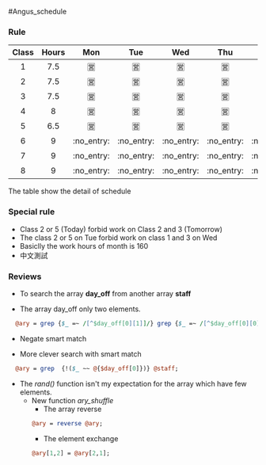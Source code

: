 #Angus\_schedule
### Rule
|Class | Hours | Mon | Tue | Wed | Thu | Fri | Sat |
| :---: | :---: | :---: | :---: | :---: | :---: |:---: | :---: |
| 1 | 7.5 | :u55b6: | :u55b6: | :u55b6: | :u55b6: | :u55b6: | :u7981: |
| 2 | 7.5 | :u55b6: | :u55b6: | :u55b6: | :u55b6: | :u55b6: | :u7981: |
| 3 | 7.5 | :u55b6: | :u55b6: | :u55b6: | :u55b6: | :u55b6: | :u7981: |
| 4 | 8 | :u55b6: | :u55b6: | :u55b6: | :u55b6: | :u55b6: | :u7981: |
| 5 | 6.5 | :u55b6: | :u55b6: | :u55b6: | :u55b6: | :u55b6: | :u7981: |
| 6 | 9 | :no\_entry: |:no\_entry: |:no\_entry: |:no\_entry: |:no\_entry: | :u55b6: |
| 7 | 9 | :no\_entry: |:no\_entry: |:no\_entry: |:no\_entry: |:no\_entry: | :u55b6: |
| 8 | 9 | :no\_entry: |:no\_entry: |:no\_entry: |:no\_entry: |:no\_entry: | :u55b6: |

The table show the detail of schedule

### Special rule
* Class 2 or 5 (Today) forbid work on Class 2 and 3 (Tomorrow)
* The class 2 or 5 on Tue forbid work on class 1 and 3 on Wed
* Basiclly the work hours of month is 160
* 中文測試

### Reviews

* To search the array **day\_off** from another array **staff**
 - The array day\_off only two elements.
```perl
  @ary = grep {$_ =~ /[^$day_off[0][1]]/} grep {$_ =~ /[^$day_off[0][0]]/} @staff;
```
* Negate smart match
 - More clever search with smart match
```perl  
  @ary = grep  {!($_ ~~ @{$day_off[0]})} @staff;
```

* The *rand()* function isn't my expectation for the array which have few elements.
  - New function *ary_shuffle* 
    * The array reverse
    ```perl
    @ary = reverse @ary;
    ```
    * The element exchange 
    ```perl
    @ary[1,2] = @ary[2,1];
    ```

